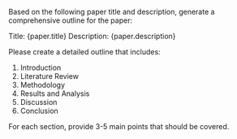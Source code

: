 Based on the following paper title and description, generate a comprehensive outline for the paper:

Title: {paper.title}
Description: {paper.description}

Please create a detailed outline that includes:
1. Introduction
2. Literature Review
3. Methodology
4. Results and Analysis
5. Discussion
6. Conclusion

For each section, provide 3-5 main points that should be covered. 